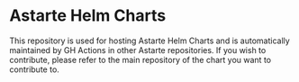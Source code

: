 # Astarte Helm Charts

This repository is used for hosting Astarte Helm Charts and is automatically maintained by GH Actions
in other Astarte repositories. If you wish to contribute, please refer to the main repository of the
chart you want to contribute to.
